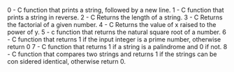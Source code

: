 0 - C function that prints a string, followed by a new line. 1 - C function that prints a string in reverse. 2 - C Returns the length of a string. 3 - C Returns the factorial of a given number. 4 - C Returns the value of x raised to the power of y. 5 - c function that returns the natural square root of a number. 6 - C function that returns 1 if the input integer is a prime number, otherwise return 0 7 - C function that returns 1 if a string is a palindrome and 0 if not. 8 - C function that compares two strings and returns 1 if the strings can be con sidered identical, otherwise return 0.
